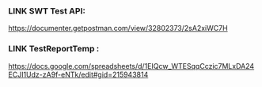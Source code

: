 ### LINK SWT Test API: 
https://documenter.getpostman.com/view/32802373/2sA2xiWC7H
### LINK TestReportTemp : 
https://docs.google.com/spreadsheets/d/1EIQcw_WTESqqCczic7MLxDA24ECJI1Udz-zA9f-eNTk/edit#gid=215943814
